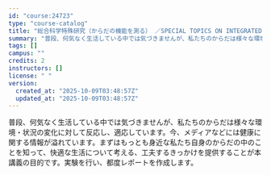 ```yaml
---
id: "course:24723"
type: "course-catalog"
title: "総合科学特殊研究（からだの機能を測る） ／SPECIAL TOPICS ON INTEGRATED ARTS AND SCIENCES: EXPERIMENTS IN PHYSIOLOGY"
summary: "普段、何気なく生活している中では気づきませんが、私たちのからだは様々な環境・状況の変化に対して反応し、適応しています。今、メディアなどには健康に関する情報が溢れています。まずはもっとも身近な私たち自身のからだの中のことを知って、快適な生活に…"
tags: []
campus: ""
credits: 2
instructors: []
license: " "
version:
  created_at: "2025-10-09T03:48:57Z"
  updated_at: "2025-10-09T03:48:57Z"
---
```


普段、何気なく生活している中では気づきませんが、私たちのからだは様々な環境・状況の変化に対して反応し、適応しています。今、メディアなどには健康に関する情報が溢れています。まずはもっとも身近な私たち自身のからだの中のことを知って、快適な生活について考える、工夫するきっかけを提供することが本講義の目的です。実験を行い、都度レポートを作成します。
